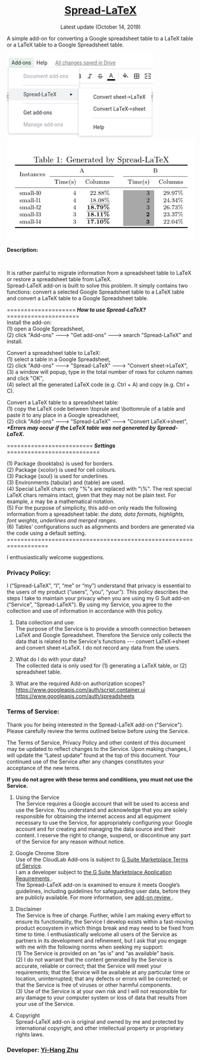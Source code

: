 <h1 align = "center"> <a href="https://gsuite.google.com/marketplace/app/spreadlatex/218144906748">Spread-LaTeX</a></h1>
<p align = "center"> Latest update (October 14, 2019) </p>

A simple add-on for converting a Google spreadsheet table to a LaTeX table or a LaTeX table to a Google Spreadsheet table.<p>

![menu](menu.png)  &nbsp;&nbsp;&nbsp;&nbsp;&nbsp; ![sample](sample.png)
<p><b> Description:</b></p><br> 

It is rather painful to migrate information from a spreadsheet table to LaTeX or restore a spreadsheet table from LaTeX.  
Spread-LaTeX add-on is built to solve this problem. It simply contains two functions: 
convert a selected Google Spreadsheet table to a LaTeX table and convert a LaTeX table to a Google Spreadsheet table.<p>

====================<b><i> How to use Spread-LaTeX? </i></b>=====================<br>
Install the add-on:<br> 
(1) open a Google Spreadsheet, <br>
(2) click "Add-ons" ---> "Get add-ons" ---> search "Spread-LaTeX" and install. <br>

Convert a spreadsheet table to LaTeX: <br>
(1) select a table in a Google Spreadsheet, <br> 
(2) click "Add-ons" ---> "Spread-LaTeX" ---> "Convert sheet->LaTeX", <br> 
(3) a window will popup, type in the total number of rows for column names and click "OK", <br> 
(4) select all the generated LaTeX code (e.g. Ctrl + A) and copy (e.g. Ctrl + C). <br>

Convert a LaTeX table to a spreadsheet table:<br>
(1) copy the LaTeX code between \toprule and \bottomrule of a table and paste it to any place in a Google spreadsheet,<br> 
(2) click "Add-ons" ---> "Spread-LaTeX" ---> "Convert LaTeX->sheet",<br> 
<b><i>\*Errors may occur if the LaTeX table was not generated by Spread-LaTeX.</i></b> 

=========================<b><i> Settings </b></i>===========================</br>

(1) Package {booktabs} is used for borders. <br>
(2) Package {xcolor} is used for cell colours. <br>
(3) Package {soul} is used for underlines. <br>
(3) Environments {tabular} and {table} are used. <br>
(4) Special LaTeX chars: only "%"s are replaced with "\\%". The rest special LaTeX chars remains intact, 
given that they may not be plain text. For example, $x$ may be a mathematical notation.<br> 
(5) For the purpose of simplicity, this add-on only reads the following information from a spreadsheet table: 
<i> the data, data formats, highlights, font weights, underlines and merged ranges.</i><br> 
(6) Tables’ configurations such as alignments and borders are generated via the code using a default setting.<br>
\==================================================================

I enthusiastically welcome suggestions. 

<h3>Privacy Policy:</h3>

I (“Spread-LaTeX”, “I”, “me” or “my”) understand that privacy is essential to the users of my product (“users”, “you”, “your”). This policy describes the steps I take to maintain your privacy when you are using my G Suit add-on (“Service”, "Spread-LaTeX"). By using my Service, you agree to the collection and use of information in accordance with this policy. 

1. Data collection and use:<br>
The purpose of the Service is to provide a smooth connection between LaTeX and Google Spreadsheet. Therefore the Service only collects the data that is related to the Service's functions --- convert LaTeX->sheet and convert sheet->LaTeX. I do not record any data from the users. 
 
2. What do I do with your data? <br>
The collected data is only used for (1) generating a LaTeX table, or (2) spreadsheet table.  

3. What are the required Add-on authorization scopes? <br>
https://www.googleapis.com/auth/script.container.ui<br>
https://www.googleapis.com/auth/spreadsheets


<h3>Terms of Service:</h3>

Thank you for being interested in the Spread-LaTeX add-on ("Service"). Please carefully review the terms outlined below before using the Service. 

The Terms of Service, Privacy Policy and other content of this document may be updated to reflect changes to the Service. Upon making changes, I will update the “Latest update” found at the top of this document. Your continued use of the Service after any changes constitutes your acceptance of the new terms.

<b>If you do not agree with these terms and conditions, you must not use the Service.</b> 

1. Using the Service <br>
The Service requires a Google account that will be used to access and use the Service. You understand and acknowledge that you are solely responsible for obtaining the internet access and all equipment necessary to use the Service, for appropriately configuring your Google account and for creating and managing the data source and their content. 
I reserve the right to change, suspend, or discontinue any part of the Service for any reason without notice. 

2. Google Chrome Store <br>
Use of the CloudLab Add-ons is subject to <a href="https://gsuite.google.com/terms/marketplace/tos.html?hl=en" > G Suite Marketplace Terms of Service</a>. <br>
I am a developer subject to <a href = "https://developers.google.com/gsuite/marketplace/requirements">the G Suite Marketplace Application Requirements </a>. <br>
The Spread-LaTeX add-on is examined to ensure it meets Google’s guidelines, including guidelines for safeguarding user data, before they are publicly available. For more information, see <a href ="https://developers.google.com/gsuite/add-ons/concepts/addon-review"> add-on review </a>.

3. Disclaimer <br>
The Service is free of charge. Further, while I am making every effort to ensure its functionality, the Service I develop exists within a fast-moving product ecosystem in which things break and may need to be fixed from time to time. I enthusiastically welcome all users of the Service as partners in its development and refinement, but I ask that you engage with me with the following norms when seeking my support:<br>
(1) The Service is provided on an “as is” and “as available” basis.<br>
(2) I do not warrant that the content generated by the Service is accurate, reliable or correct; that the Service will meet your requirements; that the Service will be available at any particular time or location, uninterrupted; that any defects or errors will be corrected; or that the Service is free of viruses or other harmful components.<br>
(3) Use of the Service is at your own risk and I will not responsible for any damage to your computer system or loss of data that results from your use of the Service.

4. Copyright <br>
Spread-LaTeX add-on is original and owned by me and protected by international copyright, and other intellectual property or proprietary rights laws. 
 
<h3>Developer: <a href="https://sites.google.com/view/zhuyihang/home"> Yi-Hang Zhu</a> </h3>
